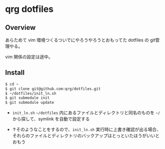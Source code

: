 qrg dotfiles
================================================================================


Overview
--------------------------------------------------------------------------------

あらためて vim 環境つくるついでにやろうやろうとおもってた dotfiles の git管理やる。

vim 関係の設定は途中。


Install
--------------------------------------------------------------------------------

``` bash
$ cd ~
$ git clone git@github.com:qrg/dotfiles.git
$ ~/dotfiles/init_ln.sh
$ git submodule init
$ git submodule update
```

* `init_ln.sh` `~/dotfiles` 内にあるファイルとディレクトリと同名のものを
  `~/` から探して、symlink を自動で設定する

* ↑そのようなことをするので、`init_ln.sh` 実行時に上書き確認が出る場合、
  それらのファイルとディレクトリのバックアップはとっといたほうがいいとおもう


